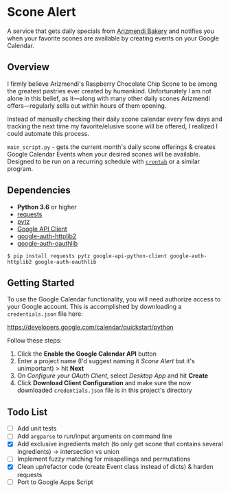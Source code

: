 # Scone Alert

A service that gets daily specials from [Arizmendi Bakery](http://www.arizmendi-sanrafael.com/daily-specials-1 "Daily Specials - Arizmendi Bakery") and notifies you when your favorite scones are available by creating events on your Google Calendar.

## Overview

I firmly believe Arizmendi's Raspberry Chocolate Chip Scone to be among the greatest pastries ever created by humankind. Unfortunately I am not alone in this belief, as it—along with many other daily scones Arizmendi offers—regularly sells out within hours of them opening. 

Instead of manually checking their daily scone calendar every few days and tracking the next time my favorite/elusive scone will be offered, I realized I could automate this process.

`main_script.py` - gets the current month's daily scone offerings & creates Google Calendar Events when your desired scones will be available. Designed to be run on a recurring schedule with [`crontab`](https://man7.org/linux/man-pages/man5/crontab.5.html) or a similar program.

## Dependencies

- **Python 3.6** or higher
- [requests](https://github.com/psf/requests)
- [pytz](https://pypi.org/project/pytz/)
- [Google API Client](https://github.com/googleapis/google-api-python-client)
- [google-auth-httplib2](https://github.com/googleapis/google-auth-library-python-httplib2)
- [google-auth-oauthlib](https://github.com/googleapis/google-auth-library-python-oauthlib)

```
$ pip install requests pytz google-api-python-client google-auth-httplib2 google-auth-oauthlib
```

## Getting Started

To use the Google Calendar functionality, you will need authorize access to your Google account. This is accomplished by downloading a `credentials.json` file here:

https://developers.google.com/calendar/quickstart/python

Follow these steps: 

1. Click the **Enable the Google Calendar API** button
2. Enter a project name (I'd suggest naming it *Scone Alert* but it's unimportant) > hit **Next**
3. On *Configure your OAuth Client*, select *Desktop App* and hit **Create**
4. Click **Download Client Configuration** and make sure the now downloaded `credentials.json` file is in this project's directory

## Todo List

- [ ] Add unit tests
- [ ] Add `argparse` to run/input arguments on command line
- [x] Add exclusive ingredients match (to only get scone that contains several ingredients) -> intersection vs union
- [ ] Implement fuzzy matching for misspellings and permutations
- [x] Clean up/refactor code (create Event class instead of dicts) & harden requests
- [ ] Port to Google Apps Script
